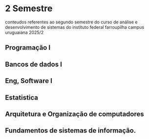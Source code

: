 # 2 Semestre
conteudos referentes ao segundo semestre do curso de análise e desenvolvimento de sistemas do instituto federal farroupilha campus uruguaiana 2025/2

## Programação I
## Bancos de dados I
## Eng, Software I
## Estatistica
## Arquitetura e Organização de computadores
## Fundamentos de sistemas de informação.